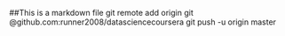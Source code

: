 ##This is a markdown file
git remote add origin git @github.com:runner2008/datasciencecoursera
git push -u origin master

